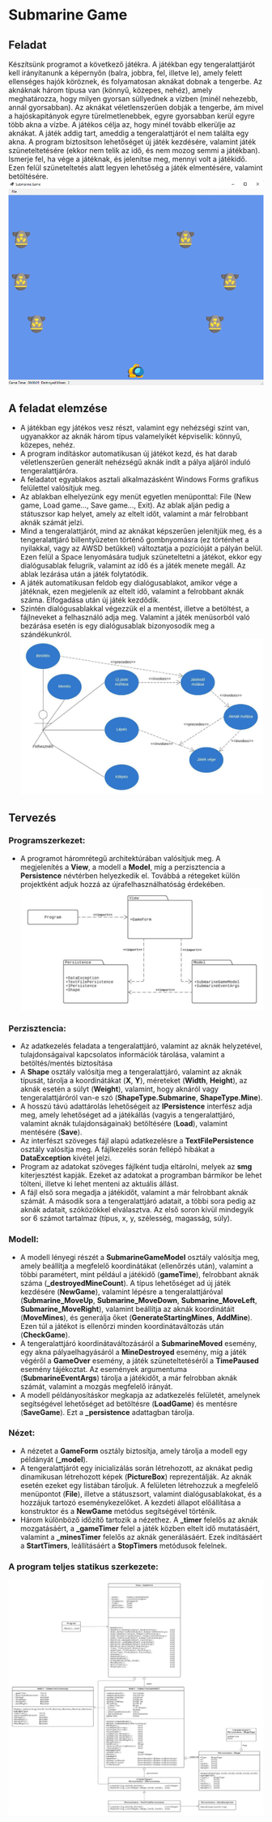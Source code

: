 # Submarine Game
## Feladat
Készítsünk programot a következő játékra.
A játékban egy tengeralattjárót kell irányítanunk a képernyőn (balra, jobbra, fel, illetve le), amely
felett ellenséges hajók köröznek, és folyamatosan aknákat dobnak a tengerbe. Az aknáknak három
típusa van (könnyű, közepes, nehéz), amely meghatározza, hogy milyen gyorsan süllyednek a vízben
(minél nehezebb, annál gyorsabban).
Az aknákat véletlenszerűen dobják a tengerbe, ám mivel a hajóskapitányok egyre türelmetlenebbek,
egyre gyorsabban kerül egyre több akna a vízbe. A játékos célja az, hogy minél tovább elkerülje az
aknákat. A játék addig tart, ameddig a tengeralattjárót el nem találta egy akna.
A program biztosítson lehetőséget új játék kezdésére, valamint játék szüneteltetésére (ekkor nem
telik az idő, és nem mozog semmi a játékban). Ismerje fel, ha vége a játéknak, és jelenítse meg,
mennyi volt a játékidő. Ezen felül szüneteltetés alatt legyen lehetőség a játék elmentésére, valamint
betöltésére.
![Game](https://github.com/ozoli99/SubmarineGame-WF/blob/main/SubmarineGameWF.png)
## A feladat elemzése
- A játékban egy játékos vesz részt, valamint egy nehézségi szint van, ugyanakkor az aknák
három típus valamelyikét képviselik: könnyű, közepes, nehéz.
- A program indításkor automatikusan új játékot kezd, és hat darab véletlenszerűen generált
nehézségű aknák indít a pálya aljáról induló tengeralattjáróra.
- A feladatot egyablakos asztali alkalmazásként Windows Forms grafikus felülettel valósítjuk
meg.
- Az ablakban elhelyezünk egy menüt egyetlen menüponttal: File (New game, Load game…,
Save game…, Exit). Az ablak alján pedig a státuszsor kap helyet, amely az eltelt időt, valamint
a már felrobbant aknák számát jelzi.
- Mind a tengeralattjárót, mind az aknákat képszerűen jelenítjük meg, és a tengeralattjáró
billentyűzeten történő gombnyomásra (ez történhet a nyilakkal, vagy az AWSD betűkkel)
változtatja a pozícióját a pályán belül. Ezen felül a Space lenyomására tudjuk szüneteltetni a
játékot, ekkor egy dialógusablak felugrik, valamint az idő és a játék menete megáll. Az ablak
lezárása után a játék folytatódik.
- A játék automatikusan feldob egy dialógusablakot, amikor vége a játéknak, ezen megjelenik
az eltelt idő, valamint a felrobbant aknák száma. Elfogadása után új játék kezdődik.
- Szintén dialógusablakkal végezzük el a mentést, illetve a betöltést, a fájlneveket a
felhasználó adja meg. Valamint a játék menüsorból való bezárása esetén is egy dialógusablak
bizonyosodik meg a szándékunkról.
![Use case diagram](https://github.com/ozoli99/SubmarineGame-WF/blob/main/Submarine%20Game%20Use%20Case%20Diagram.jpeg)
## Tervezés
### Programszerkezet:
- A programot háromrétegű architektúrában valósítjuk meg. A megjelenítés a **View**,
a modell a **Model**, míg a perzisztencia a **Persistence** névtérben helyezkedik el.
Továbbá a rétegeket külön projektként adjuk hozzá az újrafelhasználhatóság
érdekében.
![Package diagram](https://github.com/ozoli99/SubmarineGame-WF/blob/main/Package%20diagram.jpeg)
### Perzisztencia:
- Az adatkezelés feladata a tengeralattjáró, valamint az aknák helyzetével,
tulajdonságaival kapcsolatos információk tárolása, valamint a betöltés/mentés
biztosítása
- A **Shape** osztály valósítja meg a tengeralattjáró, valamint az aknák típusát, tárolja a
koordinátákat (**X**, **Y**), méreteket (**Width**, **Height**), az aknák esetén a súlyt (**Weight**),
valamint, hogy aknáról vagy tengeralattjáróról van-e szó (**ShapeType.Submarine**,
**ShapeType.Mine**).
- A hosszú távú adattárolás lehetőségeit az **IPersistence** interfész adja meg, amely
lehetőséget ad a játékállás (vagyis a tengeralattjáró, valamint aknák
tulajdonságainak) betöltésére (**Load**), valamint mentésére (**Save**).
- Az interfészt szöveges fájl alapú adatkezelésre a **TextFilePersistence** osztály
valósítja meg. A fájlkezelés során fellépő hibákat a **DataException** kivétel jelzi.
- Program az adatokat szöveges fájlként tudja eltárolni, melyek az **smg** kiterjesztést
kapják. Ezeket az adatokat a programban bármikor be lehet tölteni, illetve ki lehet
menteni az aktuális állást.
- A fájl első sora megadja a játékidőt, valamint a már felrobbant aknák számát. A
második sora a tengeralattjáró adatait, a többi sora pedig az aknák adatait,
szóközökkel elválasztva. Az első soron kívül mindegyik sor 6 számot tartalmaz (típus,
x, y, szélesség, magasság, súly).
### Modell:
- A modell lényegi részét a **SubmarineGameModel** osztály valósítja meg, amely
beállítja a megfelelő koordinátákat (ellenőrzés után), valamint a többi paramétert,
mint például a játékidő (**gameTime**), felrobbant aknák száma
(**_destroyedMineCount**). A típus lehetőséget ad új játék kezdésére (**NewGame**),
valamint lépésre a tengeralattjáróval (**Submarine_MoveUp**,
**Submarine_MoveDown**, **Submarine_MoveLeft**, **Submarine_MoveRight**), valamint
beállítja az aknák koordinátáit (**MoveMines**), és generálja őket
(**GenerateStartingMines**, **AddMine**). Ezen túl a játékot is ellenőrzi minden
koordinátaváltozás után (**CheckGame**).
- A tengeralattjáró koordinátaváltozásáról a **SubmarineMoved** esemény, egy akna
pályaelhagyásáról a **MineDestroyed** esemény, míg a játék végéről a **GameOver**
esemény, a játék szüneteltetéséről a **TimePaused** esemény tájékoztat. Az
események argumentuma (**SubmarineEventArgs**) tárolja a játékidőt, a már
felrobban aknák számát, valamint a mozgás megfelelő irányát.
- A modell példányosításkor megkapja az adatkezelés felületét, amelynek
segítségével lehetőséget ad betöltésre (**LoadGame**) és mentésre (**SaveGame**). Ezt a
**_persistence** adattagban tárolja.
### Nézet:
- A nézetet a **GameForm** osztály biztosítja, amely tárolja a modell egy példányát
(**_model**).
- A tengeralattjárót egy inicializálás során létrehozott, az aknákat pedig dinamikusan
létrehozott képek (**PictureBox**) reprezentálják. Az aknák esetén ezeket egy listában
tároljuk. A felületen létrehozzuk a megfelelő menüpontot (**File**), illetve a státuszsort,
valamint dialógusablakokat, és a hozzájuk tartozó eseménykezelőket. A kezdeti
állapot előállítása a konstruktor és a **NewGame** metódus segítségével történik.
- Három különböző időzítő tartozik a nézethez. A **_timer** felelős az aknák
mozgatásáért, a **_gameTimer** felel a játék közben eltelt idő mutatásáért, valamint a
**_minesTimer** felelős az aknák generálásáért. Ezek indításáért a **StartTimers**,
leállításáért a **StopTimers** metódusok felelnek.
### A program teljes statikus szerkezete:
![Class diagram](https://github.com/ozoli99/SubmarineGame-WF/blob/main/Class%20diagram.jpeg)
